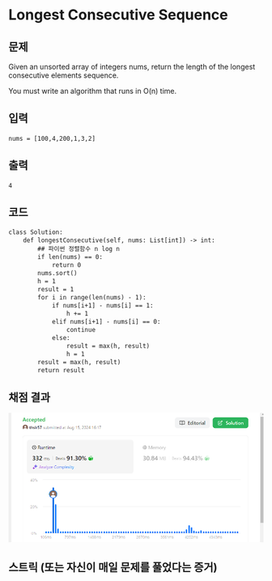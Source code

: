 # Longest Consecutive Sequence

## 문제
Given an unsorted array of integers nums, return the length of the longest consecutive elements sequence.

You must write an algorithm that runs in O(n) time.

## 입력
```
nums = [100,4,200,1,3,2]
```

## 출력
```
4
```

## 코드
```
class Solution:
    def longestConsecutive(self, nums: List[int]) -> int:
        ## 파이썬 정렬함수 n log n
        if len(nums) == 0:
            return 0
        nums.sort()
        h = 1
        result = 1
        for i in range(len(nums) - 1):
            if nums[i+1] - nums[i] == 1:
                h += 1
            elif nums[i+1] - nums[i] == 0:
                continue
            else:
                result = max(h, result)
                h = 1
        result = max(h, result)
        return result
```

## 채점 결과
![alt text](image.png)

## 스트릭 (또는 자신이 매일 문제를 풀었다는 증거)
